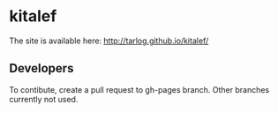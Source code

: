 # kitalef

The site is available here: http://tarlog.github.io/kitalef/

## Developers

To contibute, create a pull request to gh-pages branch.
Other branches currently not used.
